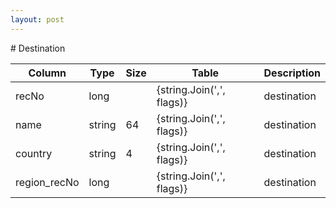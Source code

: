 ```yaml
---
layout: post
---
```


﻿# Destination


| Column | Type | Size | Table | Description |
| ------ | ---- | ---- | ----- | ----------- |
| recNo | long |  | {string.Join(',', flags)} | destination | 
| name | string | 64 | {string.Join(',', flags)} | destination | 
| country | string | 4 | {string.Join(',', flags)} | destination | 
| region_recNo | long |  | {string.Join(',', flags)} | destination | 
